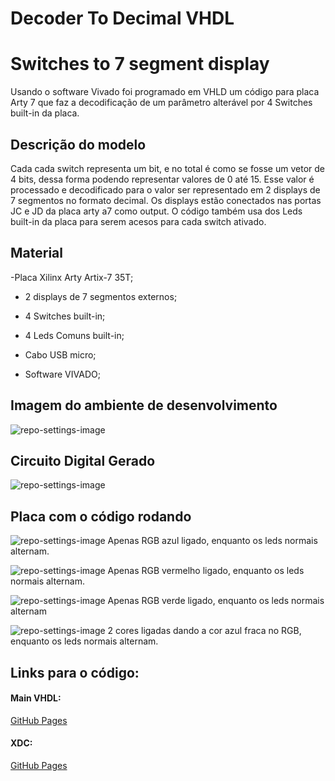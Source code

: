 # Decoder To Decimal VHDL
 
# Switches to 7 segment display

Usando o software Vivado foi programado em VHLD um código para placa Arty 7 que faz a decodificação de um parâmetro alterável por 4 Switches built-in da placa. 

## Descrição do modelo

Cada cada switch representa um bit, e no total é como se fosse um vetor de 4 bits, dessa forma podendo representar valores de 0 até 15. Esse valor é processado e decodificado para o valor ser representado em 2 displays de 7 segmentos no formato decimal. Os displays estão conectados nas portas JC e JD da placa arty a7 como output. O código também usa dos Leds built-in da placa para serem acesos para cada switch ativado.



## Material
-Placa Xilinx Arty Artix-7 35T;
- 2 displays de 7 segmentos externos;

- 4 Switches built-in;

- 4 Leds Comuns built-in;

- Cabo USB micro;

- Software VIVADO;


## Imagem do ambiente de desenvolvimento
![repo-settings-image](https://github.com/FabLJ/Led_RGB_VHDL/blob/master/images/Vivado.PNG)


## Circuito Digital Gerado
![repo-settings-image](https://github.com/FabLJ/Led_RGB_VHDL/blob/master/images/Schem.PNG)

## Placa com o código rodando


![repo-settings-image](https://github.com/FabLJ/Led_RGB_VHDL/blob/master/images/IMG_20201116_214607844.jpg)
Apenas RGB azul ligado, enquanto os leds normais alternam.

![repo-settings-image](https://github.com/FabLJ/Led_RGB_VHDL/blob/master/images/IMG_20201116_214643995.jpg)
Apenas RGB vermelho ligado, enquanto os leds normais alternam.


![repo-settings-image](https://github.com/FabLJ/Led_RGB_VHDL/blob/master/images/IMG_20201116_214707031.jpg)
Apenas RGB verde ligado, enquanto os leds normais alternam


![repo-settings-image](https://github.com/FabLJ/Led_RGB_VHDL/blob/master/images/IMG_20201116_210423955.jpg)
2 cores ligadas dando a cor azul fraca no RGB, enquanto os leds normais alternam.

## Links para o código:
#### Main VHDL:
[GitHub Pages](https://github.com/FabLJ/Led_RGB_VHDL/blob/master/Projeto/Trabalho_1_MicroII.srcs/sources_1/new/Trabalho_1.vhd)


#### XDC:
[GitHub Pages](https://github.com/FabLJ/Led_RGB_VHDL/blob/master/Projeto/Trabalho_1_MicroII.srcs/constrs_1/new/Trabalho_1.xdc)



